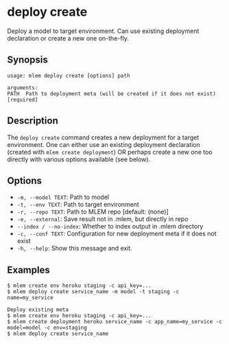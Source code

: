 # deploy create

Deploy a model to target environment. Can use existing deployment declaration or create a new one on-the-fly.

## Synopsis

```usage
usage: mlem deploy create [options] path

arguments:
PATH  Path to deployment meta (will be created if it does not exist) [required]
```

## Description

The `deploy create` command creates a new deployment for a target environment. One can either use an existing deployment declaration (created with `mlem create deployment`) OR perhaps create a new one too directly with various options available (see below).

## Options

- `-m, --model TEXT`: Path to model
- `-t, --env TEXT`: Path to target environment
- `-r, --repo TEXT`: Path to MLEM repo  [default: (none)]
- `-e, --external`: Save result not in .mlem, but directly in repo
- `--index / --no-index`: Whether to index output in .mlem directory
- `-c, --conf TEXT`: Configuration for new deployment meta if it does not exist
- `-h, --help`: Show this message and exit.

## Examples

```mlem
$ mlem create env heroku staging -c api_key=...
$ mlem deploy create service_name -m model -t staging -c name=my_service

Deploy existing meta
$ mlem create env heroku staging -c api_key=...
$ mlem create deployment heroku service_name -c app_name=my_service -c model=model -c env=staging
$ mlem deploy create service_name
```
